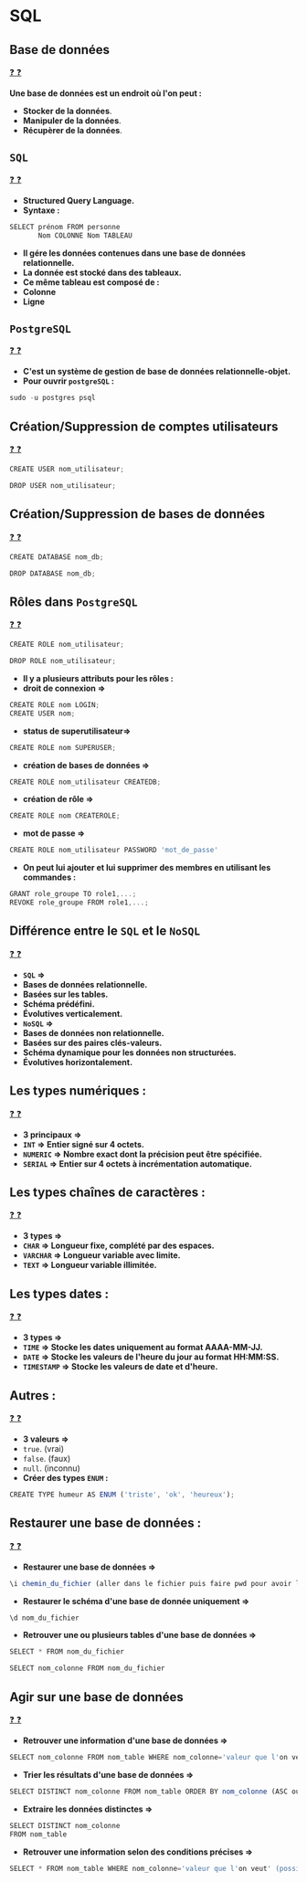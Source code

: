 # SQL

## Base de données

[:question: :question:](baseDonnee.md)

**Une base de données est un endroit où l'on peut :**

- **Stocker de la données**.
- **Manipuler de la données**.
- **Récupèrer de la données**.

## `SQL`

[:question: :question:](sql.md)

- **Structured Query Language.**
- **Syntaxe :**

```javascript
SELECT prénom FROM personne
       Nom COLONNE Nom TABLEAU
```

- **Il gére les données contenues dans une base de données relationnelle.**
- **La donnée est stocké dans des tableaux.**
- **Ce même tableau est composé de :**
- **Colonne**
- **Ligne**

## `PostgreSQL`

[:question: :question:](postgresql.md)

- **C'est un système de gestion de base de données relationnelle-objet.**
- **Pour ouvrir `postgreSQL` :**

```javascript
sudo -u postgres psql
```

## Création/Suppression de comptes utilisateurs

[:question: :question:](creerSupp.md)

```javascript
CREATE USER nom_utilisateur;
```

```javascript
DROP USER nom_utilisateur;
```

## Création/Suppression de bases de données

[:question: :question:](creerSuppDd.md)

```javascript
CREATE DATABASE nom_db;
```

```javascript
DROP DATABASE nom_db;
```

## Rôles dans `PostgreSQL`

[:question: :question:](roles.md)

```javascript
CREATE ROLE nom_utilisateur;
```

```javascript
DROP ROLE nom_utilisateur;
```

- **Il y a plusieurs attributs pour les rôles :**
- **droit de connexion =>**

```javascript
CREATE ROLE nom LOGIN;
CREATE USER nom;
```

- **status de superutilisateur=>**

```javascript
CREATE ROLE nom SUPERUSER;
```

- **création de bases de données =>**

```javascript
CREATE ROLE nom_utilisateur CREATEDB;
```

- **création de rôle =>**

```javascript
CREATE ROLE nom CREATEROLE;
```

- **mot de passe =>**

```javascript
CREATE ROLE nom_utilisateur PASSWORD 'mot_de_passe'
```

- **On peut lui ajouter et lui supprimer des membres en utilisant les commandes :**

```javascript
GRANT role_groupe TO role1,...;
REVOKE role_groupe FROM role1,...;
```

## Différence entre le `SQL` et le `NoSQL`

[:question: :question:](sqlVsNosql.md)

- **`SQL` =>**
- **Bases de données relationnelle.**
- **Basées sur les tables.**
- **Schéma prédéfini.**
- **Évolutives verticalement.**
- **`NoSQL` =>**
- **Bases de données non relationnelle.**
- **Basées sur des paires clés-valeurs.**
- **Schéma dynamique pour les données non structurées.**
- **Évolutives horizontalement.**

## Les types numériques :

[:question: :question:](typesNumeriques.md)

- **3 principaux =>**
- **`INT` => Entier signé sur 4 octets.**
- **`NUMERIC` => Nombre exact dont la précision peut être spécifiée.**
- **`SERIAL` => Entier sur 4 octets à incrémentation automatique.**

## Les types chaînes de caractères :

[:question: :question:](typesChaines.md)

- **3 types =>**
- **`CHAR` => Longueur fixe, complété par des espaces.**
- **`VARCHAR` => Longueur variable avec limite.**
- **`TEXT` => Longueur variable illimitée.**

## Les types dates :

[:question: :question:](typesDates.md)

- **3 types =>**
- **`TIME` => Stocke les dates uniquement au format AAAA-MM-JJ.**
- **`DATE` => Stocke les valeurs de l'heure du jour au format HH:MM:SS.**
- **`TIMESTAMP` => Stocke les valeurs de date et d'heure.**

## Autres :

[:question: :question:](autres.md)

- **3 valeurs =>**
- `true`. (vrai)
- `false`. (faux)
- `null`. (inconnu)
- **Créer des types `ENUM` :**

```javascript
CREATE TYPE humeur AS ENUM ('triste', 'ok', 'heureux');
```

## Restaurer une base de données :

[:question: :question:](restaurerBaseDeDonnees.md)

- **Restaurer une base de données =>**

```javascript
\i chemin_du_fichier (aller dans le fichier puis faire pwd pour avoir le chemin)
```

- **Restaurer le schéma d'une base de donnée uniquement =>**

```javascript
\d nom_du_fichier
```

- **Retrouver une ou plusieurs tables d'une base de données =>**

```javascript
SELECT * FROM nom_du_fichier

SELECT nom_colonne FROM nom_du_fichier
```

## Agir sur une base de données

[:question: :question:](agirSurBaseDeDonnes.md)

- **Retrouver une information d'une base de données =>**

```javascript
SELECT nom_colonne FROM nom_table WHERE nom_colonne='valeur que l'on veut'
```

- **Trier les résultats d'une base de données =>**

```javascript
SELECT DISTINCT nom_colonne FROM nom_table ORDER BY nom_colonne (ASC ou DESC pour croissant ou décroissant)
```

- **Extraire les données distinctes =>**

```javascript
SELECT DISTINCT nom_colonne
FROM nom_table
```

- **Retrouver une information selon des conditions précises =>**

```javascript
SELECT * FROM nom_table WHERE nom_colonne='valeur que l'on veut' (possibilité de rajouter AND et/ou OR suivi nom_colonne='valeur que l'on veut')
```
